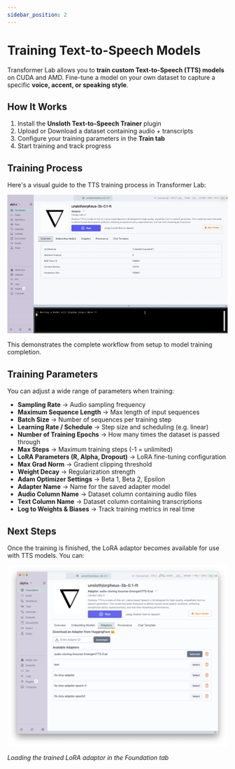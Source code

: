 ```yaml
---
sidebar_position: 2
---
```


# Training Text-to-Speech Models

Transformer Lab allows you to **train custom Text-to-Speech (TTS) models** on CUDA and AMD. Fine-tune a model on your own dataset to capture a specific **voice, accent, or speaking style**.

## How It Works

1. Install the **Unsloth Text-to-Speech Trainer** plugin  
2. Upload or Download a dataset containing audio + transcripts  
3. Configure your training parameters in the **Train tab**  
4. Start training and track progress 


## Training Process

Here's a visual guide to the TTS training process in Transformer Lab:

![TTS Training Steps](./gif/training_tts.gif)

This demonstrates the complete workflow from setup to model training completion.

## Training Parameters

You can adjust a wide range of parameters when training:

- **Sampling Rate** → Audio sampling frequency  
- **Maximum Sequence Length** → Max length of input sequences  
- **Batch Size** → Number of sequences per training step  
- **Learning Rate / Schedule** → Step size and scheduling (e.g. linear)  
- **Number of Training Epochs** → How many times the dataset is passed through  
- **Max Steps** → Maximum training steps (-1 = unlimited)  
- **LoRA Parameters (R, Alpha, Dropout)** → LoRA fine-tuning configuration  
- **Max Grad Norm** → Gradient clipping threshold  
- **Weight Decay** → Regularization strength  
- **Adam Optimizer Settings** → Beta 1, Beta 2, Epsilon  
- **Adapter Name** → Name for the saved adapter model  
- **Audio Column Name** → Dataset column containing audio files  
- **Text Column Name** → Dataset column containing transcriptions  
- **Log to Weights & Biases** → Track training metrics in real time  



## Next Steps

Once the training is finished, the LoRA adaptor becomes available for use with TTS models. You can:

![Loading Trained Adaptor](./img/adaptors.png)

*Loading the trained LoRA adaptor in the Foundation tab*
